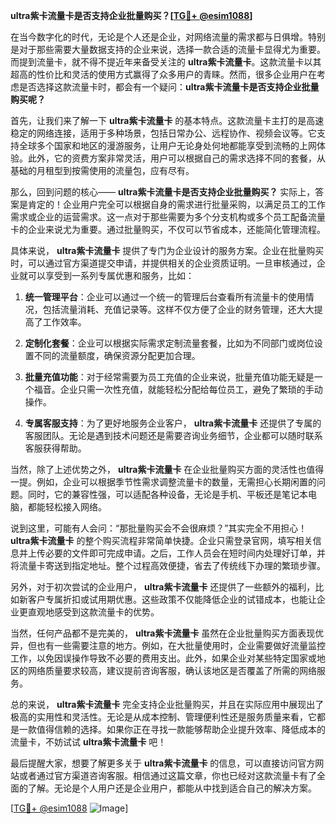 **ultra紫卡流量卡是否支持企业批量购买？[[TG💪+ @esim1088](https://t.me/s/esim1088)]**

在当今数字化的时代，无论是个人还是企业，对网络流量的需求都与日俱增。特别是对于那些需要大量数据支持的企业来说，选择一款合适的流量卡显得尤为重要。而提到流量卡，就不得不提近年来备受关注的 **ultra紫卡流量卡**。这款流量卡以其超高的性价比和灵活的使用方式赢得了众多用户的青睐。然而，很多企业用户在考虑是否选择这款流量卡时，都会有一个疑问：**ultra紫卡流量卡是否支持企业批量购买呢？**

首先，让我们来了解一下 **ultra紫卡流量卡** 的基本特点。这款流量卡主打的是高速稳定的网络连接，适用于多种场景，包括日常办公、远程协作、视频会议等。它支持全球多个国家和地区的漫游服务，让用户无论身处何地都能享受到流畅的上网体验。此外，它的资费方案非常灵活，用户可以根据自己的需求选择不同的套餐，从基础的月租型到按需使用的流量包，应有尽有。

那么，回到问题的核心—— **ultra紫卡流量卡是否支持企业批量购买？** 实际上，答案是肯定的！企业用户完全可以根据自身的需求进行批量采购，以满足员工的工作需求或企业的运营需求。这一点对于那些需要为多个分支机构或多个员工配备流量卡的企业来说尤为重要。通过批量购买，不仅可以节省成本，还能简化管理流程。

具体来说， **ultra紫卡流量卡** 提供了专门为企业设计的服务方案。企业在批量购买时，可以通过官方渠道提交申请，并提供相关的企业资质证明。一旦审核通过，企业就可以享受到一系列专属优惠和服务，比如：

1. **统一管理平台**：企业可以通过一个统一的管理后台查看所有流量卡的使用情况，包括流量消耗、充值记录等。这样不仅方便了企业的财务管理，还大大提高了工作效率。
   
2. **定制化套餐**：企业可以根据实际需求定制流量套餐，比如为不同部门或岗位设置不同的流量额度，确保资源分配更加合理。

3. **批量充值功能**：对于经常需要为员工充值的企业来说，批量充值功能无疑是一个福音。企业只需一次性充值，就能轻松分配给每位员工，避免了繁琐的手动操作。

4. **专属客服支持**：为了更好地服务企业客户， **ultra紫卡流量卡** 还提供了专属的客服团队。无论是遇到技术问题还是需要咨询业务细节，企业都可以随时联系客服获得帮助。

当然，除了上述优势之外， **ultra紫卡流量卡** 在企业批量购买方面的灵活性也值得一提。例如，企业可以根据季节性需求调整流量卡的数量，无需担心长期闲置的问题。同时，它的兼容性强，可以适配各种设备，无论是手机、平板还是笔记本电脑，都能轻松接入网络。

说到这里，可能有人会问：“那批量购买会不会很麻烦？”其实完全不用担心！ **ultra紫卡流量卡** 的整个购买流程非常简单快捷。企业只需登录官网，填写相关信息并上传必要的文件即可完成申请。之后，工作人员会在短时间内处理好订单，并将流量卡寄送到指定地址。整个过程高效便捷，省去了传统线下办理的繁琐步骤。

另外，对于初次尝试的企业用户， **ultra紫卡流量卡** 还提供了一些额外的福利，比如新客户专属折扣或试用期优惠。这些政策不仅能降低企业的试错成本，也能让企业更直观地感受到这款流量卡的优势。

当然，任何产品都不是完美的， **ultra紫卡流量卡** 虽然在企业批量购买方面表现优异，但也有一些需要注意的地方。例如，在大批量使用时，企业需要做好流量监控工作，以免因误操作导致不必要的费用支出。此外，如果企业对某些特定国家或地区的网络质量要求较高，建议提前咨询客服，确认该地区是否覆盖了所需的网络服务。

总的来说， **ultra紫卡流量卡** 完全支持企业批量购买，并且在实际应用中展现出了极高的实用性和灵活性。无论是从成本控制、管理便利性还是服务质量来看，它都是一款值得信赖的选择。如果你正在寻找一款能够帮助企业提升效率、降低成本的流量卡，不妨试试 **ultra紫卡流量卡** 吧！

最后提醒大家，想要了解更多关于 **ultra紫卡流量卡** 的信息，可以直接访问官方网站或者通过官方渠道咨询客服。相信通过这篇文章，你也已经对这款流量卡有了全面的了解。无论是个人用户还是企业用户，都能从中找到适合自己的解决方案。

[[TG💪+ @esim1088](https://t.me/s/esim1088) ![Image](https://i.postimg.cc/4NQfJmqS/Snipaste-2025-05-13-00-14-12.png)]